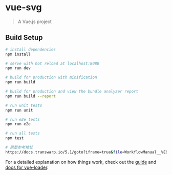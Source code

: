 # vue-svg

> A Vue.js project

## Build Setup

``` bash
# install dependencies
npm install

# serve with hot reload at localhost:8080
npm run dev

# build for production with minification
npm run build

# build for production and view the bundle analyzer report
npm run build --report

# run unit tests
npm run unit

# run e2e tests
npm run e2e

# run all tests
npm test

# 原型参考地址
https://docs.transwarp.io/5.1/goto?iframe=true&file=WorkflowManual__%E9%A1%B6%E9%83%A8%E5%AF%BC%E8%88%AA%E6%A0%8F.html#_%E9%A1%B6%E9%83%A8%E5%AF%BC%E8%88%AA%E6%A0%8F
```

For a detailed explanation on how things work, check out the [guide](http://vuejs-templates.github.io/webpack/) and [docs for vue-loader](http://vuejs.github.io/vue-loader).
